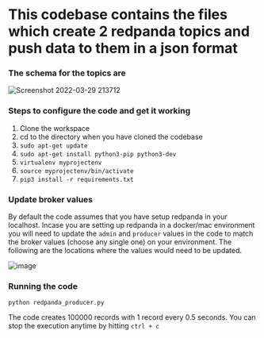 # This codebase contains the files which create 2 redpanda topics and push data to them in a json format
### The schema for the topics are

![Screenshot 2022-03-29 213712](https://user-images.githubusercontent.com/102608342/160656364-0be1c2a6-79af-43a0-8093-64d5f4a0c240.png)

### Steps to configure the code and get it working
1) Clone the workspace
2) cd to the directory when you have cloned the codebase
3) ```sudo apt-get update```
4) ```sudo apt-get install python3-pip python3-dev```
5) ```virtualenv myprojectenv```
6) ```source myprojectenv/bin/activate```
7) ```pip3 install -r requirements.txt```

### Update broker values
By default the code assumes that you have setup redpanda in your localhost. Incase you are setting up
redpanda in a docker/mac environment you will need to update the ```admin``` and ```producer``` values
in the code to match the broker values (choose any single one) on your environment. The following are the
locations where the values would need to be updated.

![image](https://user-images.githubusercontent.com/102608342/161502626-fc464ca1-5ea6-44ac-8fa1-748adebfc467.png)

### Running the code
```python redpanda_producer.py```

The code creates 100000 records with 1 record every 0.5 seconds. You can stop the execution anytime by hitting ```ctrl + c```
